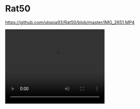 # Rat50
https://github.com/utopia93/Rat50/blob/master/IMG_2651.MP4



<video width="320" height="240" controls>
  <source src="https://github.com/utopia93/Rat50/blob/master/IMG_2651.MP4?raw=true" type="video/mp4">
  Your browser does not support the video tag.
</video>

